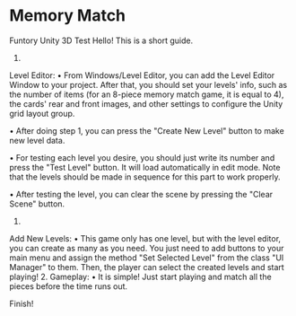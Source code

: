 # Memory Match
 Funtory Unity 3D Test
Hello! This is a short guide.

1. 
Level Editor:
•  From Windows/Level Editor, you can add the Level Editor Window to your project. After that, you should set your levels' info, such as the number of items (for an 8-piece memory match game, it is equal to 4), the cards' rear and front images, and other settings to configure the Unity grid layout group.

•  After doing step 1, you can press the "Create New Level" button to make new level data.

•  For testing each level you desire, you should just write its number and press the "Test Level" button. It will load automatically in edit mode. Note that the levels should be made in sequence for this part to work properly.

•  After testing the level, you can clear the scene by pressing the "Clear Scene" button.

1. 
Add New Levels:
•  This game only has one level, but with the level editor, you can create as many as you need. You just need to add buttons to your main menu and assign the method "Set Selected Level" from the class "UI Manager" to them. Then, the player can select the created levels and start playing!
2. 
Gameplay:
•  It is simple! Just start playing and match all the pieces before the time runs out.

Finish!
 

 
